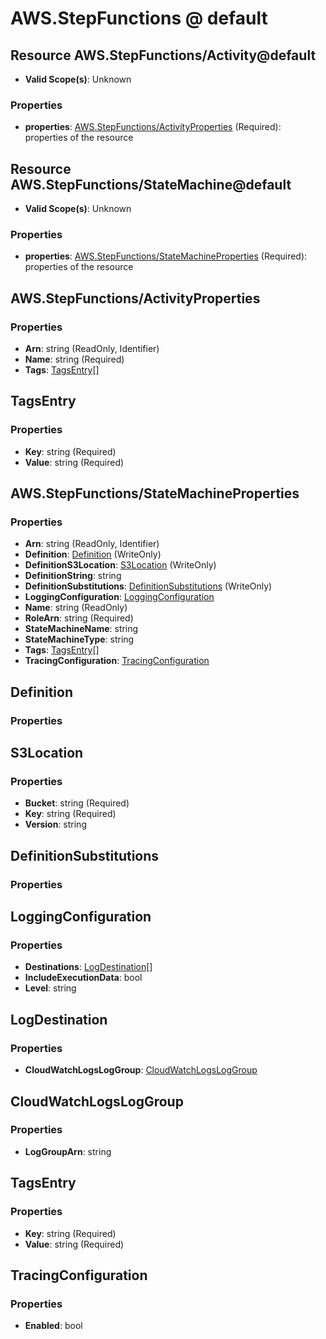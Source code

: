 # AWS.StepFunctions @ default

## Resource AWS.StepFunctions/Activity@default
* **Valid Scope(s)**: Unknown
### Properties
* **properties**: [AWS.StepFunctions/ActivityProperties](#awsstepfunctionsactivityproperties) (Required): properties of the resource

## Resource AWS.StepFunctions/StateMachine@default
* **Valid Scope(s)**: Unknown
### Properties
* **properties**: [AWS.StepFunctions/StateMachineProperties](#awsstepfunctionsstatemachineproperties) (Required): properties of the resource

## AWS.StepFunctions/ActivityProperties
### Properties
* **Arn**: string (ReadOnly, Identifier)
* **Name**: string (Required)
* **Tags**: [TagsEntry](#tagsentry)[]

## TagsEntry
### Properties
* **Key**: string (Required)
* **Value**: string (Required)

## AWS.StepFunctions/StateMachineProperties
### Properties
* **Arn**: string (ReadOnly, Identifier)
* **Definition**: [Definition](#definition) (WriteOnly)
* **DefinitionS3Location**: [S3Location](#s3location) (WriteOnly)
* **DefinitionString**: string
* **DefinitionSubstitutions**: [DefinitionSubstitutions](#definitionsubstitutions) (WriteOnly)
* **LoggingConfiguration**: [LoggingConfiguration](#loggingconfiguration)
* **Name**: string (ReadOnly)
* **RoleArn**: string (Required)
* **StateMachineName**: string
* **StateMachineType**: string
* **Tags**: [TagsEntry](#tagsentry)[]
* **TracingConfiguration**: [TracingConfiguration](#tracingconfiguration)

## Definition
### Properties

## S3Location
### Properties
* **Bucket**: string (Required)
* **Key**: string (Required)
* **Version**: string

## DefinitionSubstitutions
### Properties

## LoggingConfiguration
### Properties
* **Destinations**: [LogDestination](#logdestination)[]
* **IncludeExecutionData**: bool
* **Level**: string

## LogDestination
### Properties
* **CloudWatchLogsLogGroup**: [CloudWatchLogsLogGroup](#cloudwatchlogsloggroup)

## CloudWatchLogsLogGroup
### Properties
* **LogGroupArn**: string

## TagsEntry
### Properties
* **Key**: string (Required)
* **Value**: string (Required)

## TracingConfiguration
### Properties
* **Enabled**: bool

